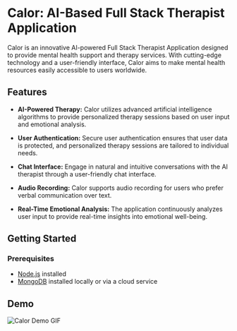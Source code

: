 
# Calor: AI-Based Full Stack Therapist Application

Calor is an innovative AI-powered Full Stack Therapist Application designed to provide mental health support and therapy services. With cutting-edge technology and a user-friendly interface, Calor aims to make mental health resources easily accessible to users worldwide.

## Features

- **AI-Powered Therapy:** Calor utilizes advanced artificial intelligence algorithms to provide personalized therapy sessions based on user input and emotional analysis.

- **User Authentication:** Secure user authentication ensures that user data is protected, and personalized therapy sessions are tailored to individual needs.

- **Chat Interface:** Engage in natural and intuitive conversations with the AI therapist through a user-friendly chat interface.

- **Audio Recording:** Calor supports audio recording for users who prefer verbal communication over text.

- **Real-Time Emotional Analysis:** The application continuously analyzes user input to provide real-time insights into emotional well-being.

## Getting Started

### Prerequisites

- [Node.js](https://nodejs.org/) installed
- [MongoDB](https://www.mongodb.com/) installed locally or via a cloud service

## Demo

![Calor Demo GIF](https://media.giphy.com/media/v1.Y2lkPTc5MGI3NjExcHZwZmhvbGNkN212Mmt6ZWhvdHJ4cWdvcnBua2kwbXR2MmU0aDVzeSZlcD12MV9pbnRlcm5hbF9naWZfYnlfaWQmY3Q9Zw/f2uiBSR2REZTYa8jiy/giphy.gif)

